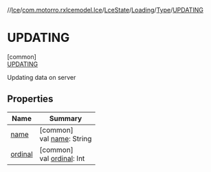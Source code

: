 //[lce](../../../../../../index.md)/[com.motorro.rxlcemodel.lce](../../../../index.md)/[LceState](../../../index.md)/[Loading](../../index.md)/[Type](../index.md)/[UPDATING](index.md)

# UPDATING

[common]\
[UPDATING](index.md)

Updating data on server

## Properties

| Name | Summary |
|---|---|
| [name](index.md#-372974862%2FProperties%2F-702262346) | [common]<br>val [name](index.md#-372974862%2FProperties%2F-702262346): String |
| [ordinal](index.md#-739389684%2FProperties%2F-702262346) | [common]<br>val [ordinal](index.md#-739389684%2FProperties%2F-702262346): Int |
